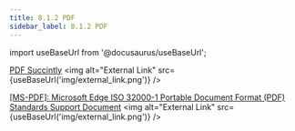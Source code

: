 ```yaml
---
title: 8.1.2 PDF 
sidebar_label: 8.1.2 PDF
---
```


import useBaseUrl from '@docusaurus/useBaseUrl';

[PDF Succintly](https://www.syncfusion.com/ebooks/pdf) <img alt="External Link" src={useBaseUrl('img/external_link.png')} />  

[[MS-PDF]: Microsoft Edge ISO 32000-1 Portable Document Format (PDF) Standards Support Document](https://docs.microsoft.com/en-us/openspecs/ie_standards/ms-pdf/570b03e0-3195-4162-85b9-4a0be3042b65)  <img alt="External Link" src={useBaseUrl('img/external_link.png')} />  

